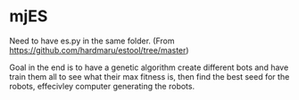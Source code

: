 # mjES

Need to have es.py in the same folder.
(From https://github.com/hardmaru/estool/tree/master)

Goal in the end is to have a genetic algorithm create different bots and have train them all to see what their max fitness is, then find the best seed for the robots, effecivley computer generating the robots.
